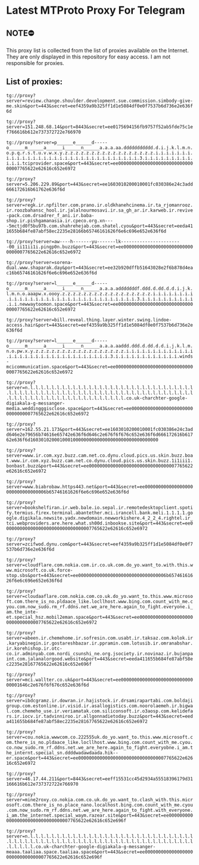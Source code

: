 # Latest MTProto Proxy For Telegram

## NOTE⛔

This proxy list is collected from the list of proxies available on the Internet. They are only displayed in this repository for easy access. I am not responsible for proxies.

## List of proxies:

`tg://proxy?server=review.change.shoulder.development.sue.commission.simbody-give-me.skin&port=443&secret=eef4359a9b325ff1d1e5084df0e0f7537b6d736e2e636f6d`

`tg://proxy?server=151.248.68.14&port=8443&secret=ee0175694156fb9757f52ab5fde75c1ef766616b612e737372722e766970`

`tg://proxy?server=p______e______d-----o______m______a______i______n______a.a.a.aa.ddddddddddd.d.i.j.k.l.m.n.o.p.q.r.s.t.u.v.w.x.y.z.z.z.z.z.z.z.z.z.z.z.z.z.z.z.z.z.i.i.i.i.i.i.i.i.i.i.i.i.i.i.i.i.i.i.i.i.i.i.i.i.i.i.i.i.i.i.i.i.3.i.i.i.i.i.i.i.i.i.i.i.i.tciprovider.space&port=443&secret=ee000000000000000000000000000000007765622e62616c652e6972`

`tg://proxy?server=5.206.229.89&port=443&secret=ee1603010200010001fc030386e24c3add666172616b61762e636f6d`

`tg://proxy?server=regk.ir.npfilter.com.prano.ir.oldkhanehcinema.ir.ta_rjomanrooz.ir.roozbahansc_hool.ir.jalalnourmosavi.ir.sa_gh_ar.ir.karweb.ir.revive-pack.com.drsadrer_f_ani.ir.baba-shop.ir.pishgamanasia.ir.cpeco.org.xn----5mctjd0f5bu97b.com.shahrehejab.com.shatel.cyou&port=443&secret=eeda411655b684fe87abf58ec2235e28166b65746161626f6e6c696e652e636f6d`

`tg://proxy?server=aw----h-------yu-------lk-----------------------00_ii11ii1i.pingp0n.buzz&port=443&secret=ee000000000000000000000000000000007765622e62616c652e6972`

`tg://proxy?server=sorena-dual.www.shaparak.day&port=443&secret=ee32b920dffb51643028e2f6b878d4eac16b65746161626f6e6c696e652e636f6d`

`tg://proxy?server=l______e______d-----o______m______a______i______n______a.a.a.adddddddf.ddd.d.dd.d.d.i.j.k.l.m.n.o.aaapw.x.oooy.z.z.z.z.z.z.z.z.z.z.z.z.z.z.z.z.z.i.i.i.i.i.i.i.i.i.i.i.i.i.i.i.i.i.i.i.i.i.i.i.i.i.i.i.i.i.i.i.i.3.i.i.i.i.i.i.i.i.i.i.i.i.newwaytoomon.space&port=443&secret=ee000000000000000000000000000000007765622e62616c652e6972`

`tg://proxy?server=bill.reveal.thing.layer.winter.swing.lindoe-access.hair&port=443&secret=eef4359a9b325ff1d1e5084df0e0f7537b6d736e2e636f6d`

`tg://proxy?server=l______e______d-----o______m______a______i______n______a.a.a.aaddd.ddd.d.dd.d.d.i.j.k.l.m.n.o.pw.x.y.z.z.z.z.z.z.z.z.z.z.z.z.z.z.z.z.z.i.i.i.i.i.i.i.i.i.i.i.i.i.i.i.i.i.i.i.i.i.i.i.i.i.i.i.i.i.i.i.i.3.i.i.i.i.i.i.i.i.i.i.i.i.winds-mcicommunication.space&port=443&secret=ee000000000000000000000000000000007765622e62616c652e6972`

`tg://proxy?server=n.l.l.l.l.l.l.l.l.l.l.l.l.l.l.l.l.l.l.l.l.l.l.l.l.l.l.l.l.l.l.l.l.l.l.l.l.l.l.l.l.l.l.l.l.l.l.l.l.l.l.l.l.l.l.l.l.l.l.l.l.l.l.l.l.l.l.l.l.l.l.l.l.l.l.l.l.l.l.l.l.l.l.l.l.l.l.l.l.co.uk-charchter-google-digiakala-g-messanger-media.weddingggisclose.space&port=443&secret=ee000000000000000000000000000000007765622e62616c652e6972`

`tg://proxy?server=162.55.21.173&port=443&secret=ee1603010200010001fc030386e24c3add646e2e79656b74616e65742e636f6d646c2e676f6f676c652e636f6d666172616b61762e636f6d160301020001000100000000000000000000000000000000`

`tg://proxy?server=www.ir.com.xyz.buzz.cam.net.co.dynu.cloud.pics.us.skin.buzz.boat.www.ir.com.xyz.buzz.cam.net.co.dynu.cloud.pics.us.skin.buzz.1i1iii1.bonbast.buzz&port=443&secret=ee000000000000000000000000000000007765622e62616c652e6972`

`tg://proxy?server=www.biabrobaw.https443.net&port=443&secret=ee000000000000000000000000000000006b65746161626f6e6c696e652e636f6d`

`tg://proxy?server=bookshelfiran.ir.web.bale.io.sepal.ir.remotedesktopclient.spotify.termius.firex.terminal.abantether.mci.irancell.bank.meli.1.1.1.1.google.digikala.newsite.yadx.newdomain.newworkishere.4_2_2_4.rightel.ir_tci.webproviders.are.here.what.sh00d.inbookse.site&port=443&secret=ee000000000000000000000000000000007765622e62616c652e6972`

`tg://proxy?server=zcifwod.dynu.com&port=443&secret=eef4359a9b325ff1d1e5084df0e0f7537b6d736e2e636f6d`

`tg://proxy?server=cloudflare.com.nokia.com.ir.co.uk.com.do_yo.want_to.with.this.www.microsoft.co.uk.force-stop.sbs&port=443&secret=ee000000000000000000000000000000006b65746161626f6e6c696e652e636f6d`

`tg://proxy?server=cloudaaflare.com.nokia.com.co.uk.do_yo.want_to.this.www.microsoft.com.there_is_no.pldaace_like.locllhost.www.bing.com.count_with_me.cyou.com.now_sudo.rm_rf.ddns.net.we_are_here.again_to_fight.everyone.i_am.the_inte-et.special_hsz.mobil2eman.space&port=443&secret=ee000000000000000000000000000000007765622e62616c652e6972`

`tg://proxy?server=abeen.ir.chemehome.ir.sofresin.com.usabt.ir.taksaz.com.kolok.ir.karyabinegin.ir.gostareshbazar.ir.ppramin.com.lotusib.ir.omranabshar.ir.korehishop.ir.otc-co.ir.adminyab.com.nordi_csunshi_ne.org.jsociety.ir.novinaz.ir.bujanpaint.com.jalanalorgood.website&port=443&secret=eeda411655b684fe87abf58ec2235e28167765622e62616c652e696f`

`tg://proxy?server=mci.wallter.co.uk&port=443&secret=ee00000000000000000000000000000001646c2e676f6f676c652e636f6d`

`tg://proxy?server=ibdcgramz.ir.dowran.ir.hajistock.ir.drsamirapartabi.com.boldajigroup.com.estonline.ir.visid.ir.asallogistics.com.noorolaemeh.ir.bigwal.com.chemeho_use.ir.veriamatak.com.siliconsoft.ir.o3aosp.com.kelidefars.ir.iocv.ir.tadvinniroo.ir.allgonnadietoday.buzz&port=443&secret=eeda411655b684fe87abf58ec2235e28167765622e62616c652e6972`

`tg://proxy?server=cou.nokia.wwwcom.co.222555uk.do_yo.want_to.this.www.microsoft.com.there_is_no.pldaace_like.locllhost.www.bing.com.count_with_me.cyou.co.now_sudo.rm_rf.ddns.net.we_are_here.again_to_fight.everyobne.i_am.the_internt.special_sn.ddddwadawdaada.hik--er.space&port=443&secret=ee000000000000000000000000000000007765622e62616c652e6972`

`tg://proxy?server=46.17.44.211&port=8443&secret=eeff15531cc45d2934a55518396179d31166616b612e737372722e766970`

`tg://proxy?server=mine2roxy.co.nokia.com.co.uk.do_yo.want_to.clash_with.this.microsoft.com.there_is_no.place_nano.localhost.bing.com.count_with_me.cyou.com.now_sudo.rm_rf.ddns.net.we_are_here.again_to_fight.with_everyone.i_am.the_internet.special_waym.razear.site&port=443&secret=ee000000000000000000000000000000007765622e62616c652e696f`

`tg://proxy?server=n.l.l.l.l.l.l.l.l.l.l.l.l.l.l.l.l.l.l.l.l.l.l.l.l.l.l.l.l.l.l.l.l.l.l.l.l.l.l.l.l.l.l.l.l.l.l.l.l.l.l.l.l.l.l.l.l.l.l.l.l.l.l.l.l.l.l.l.l.l.l.l.co.uk-charchter-google-digiakala-g-messanger-meaaa.taaliaa.space.taaliaa.space&port=443&secret=ee000000000000000000000000000000007765622e62616c652e696f`

